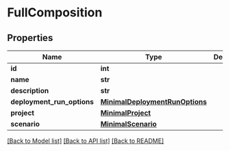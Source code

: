# FullComposition

## Properties
Name | Type | Description | Notes
------------ | ------------- | ------------- | -------------
**id** | **int** |  | [optional] 
**name** | **str** |  | [optional] 
**description** | **str** |  | [optional] 
**deployment_run_options** | [**MinimalDeploymentRunOptions**](MinimalDeploymentRunOptions.md) |  | [optional] 
**project** | [**MinimalProject**](MinimalProject.md) |  | [optional] 
**scenario** | [**MinimalScenario**](MinimalScenario.md) |  | [optional] 

[[Back to Model list]](../README.md#documentation-for-models) [[Back to API list]](../README.md#documentation-for-api-endpoints) [[Back to README]](../README.md)


